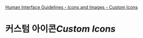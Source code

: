[Human Interface Guidelines - Icons and Images - Custom Icons](https://developer.apple.com/design/human-interface-guidelines/ios/icons-and-images/custom-icons/)

# 커스텀 아이콘*Custom Icons*

